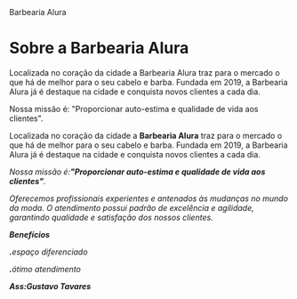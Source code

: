 <!DOCTYPE html>
<html lang="pt-br">
   <meta charset="UTF-8"
   <tittle>Barbearia Alura</tittle>


   <h1>Sobre a Barbearia Alura</h1>

   <p>Localizada no coração da cidade a Barbearia Alura traz para o mercado o que há de melhor para o seu cabelo e barba. Fundada em 2019, a Barbearia Alura já é destaque na cidade e conquista novos clientes a cada dia.</p>

   <p>Nossa missão é: "Proporcionar auto-estima e qualidade de vida aos clientes".</p>

   <p>Localizada no coração da cidade a <strong>Barbearia Alura</strong> traz para o mercado o que há de melhor para o seu cabelo e barba. Fundada em 2019, a Barbearia Alura já é destaque na cidade e conquista novos clientes a cada dia.</p>
   <p><em>Nossa missão é:<strong>"Proporcionar auto-estima e qualidade de vida aos clientes"</strong>.<em></p>
   <p>Oferecemos profissionais experientes e antenados às mudanças no mundo da moda. O atendimento possui padrão de excelência e agilidade, garantindo qualidade e satisfação dos nossos clientes.</p>


<strong>Benefícios</strong>
<p>
<strong>.</strong>espaço diferenciado
<p>
<strong>.</strong>ótimo atendimento
<p>
<Strong>Ass:Gustavo Tavares</strong>
<html>
